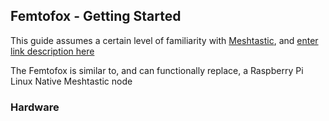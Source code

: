 ## Femtofox - Getting Started
This guide assumes a certain level of familiarity with [Meshtastic](meshtastic.org), and [enter link description here](https://meshtastic.org/docs/getting-started/)

The Femtofox is similar to, and can functionally replace, a Raspberry Pi Linux Native Meshtastic node 

### Hardware

<!--stackedit_data:
eyJoaXN0b3J5IjpbLTc5MzI2NTU4XX0=
-->